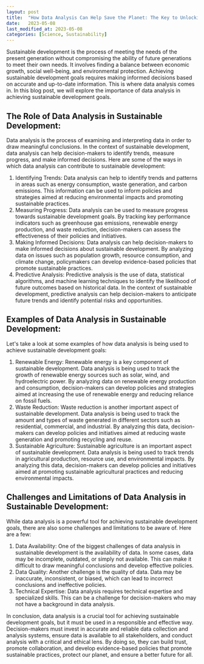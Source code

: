 ```yaml
---
layout: post
title:  "How Data Analysis Can Help Save the Planet: The Key to Unlocking Sustainable Development Goals"
date:   2023-05-08
last_modified_at: 2023-05-08
categories: [Science, Sustainability]
---
```

Sustainable development is the process of meeting the needs of the present generation without compromising the ability of future generations to meet their own needs. It involves finding a balance between economic growth, social well-being, and environmental protection. Achieving sustainable development goals requires making informed decisions based on accurate and up-to-date information. This is where data analysis comes in. In this blog post, we will explore the importance of data analysis in achieving sustainable development goals.


## The Role of Data Analysis in Sustainable Development:
Data analysis is the process of examining and interpreting data in order to draw meaningful conclusions. In the context of sustainable development, data analysis can help decision-makers to identify trends, measure progress, and make informed decisions. Here are some of the ways in which data analysis can contribute to sustainable development:
1. Identifying Trends: Data analysis can help to identify trends and patterns in areas such as energy consumption, waste generation, and carbon emissions. This information can be used to inform policies and strategies aimed at reducing environmental impacts and promoting sustainable practices.
2. Measuring Progress: Data analysis can be used to measure progress towards sustainable development goals. By tracking key performance indicators such as greenhouse gas emissions, renewable energy production, and waste reduction, decision-makers can assess the effectiveness of their policies and initiatives.
3. Making Informed Decisions: Data analysis can help decision-makers to make informed decisions about sustainable development. By analyzing data on issues such as population growth, resource consumption, and climate change, policymakers can develop evidence-based policies that promote sustainable practices.
4. Predictive Analysis: Predictive analysis is the use of data, statistical algorithms, and machine learning techniques to identify the likelihood of future outcomes based on historical data. In the context of sustainable development, predictive analysis can help decision-makers to anticipate future trends and identify potential risks and opportunities.


## Examples of Data Analysis in Sustainable Development:
Let's take a look at some examples of how data analysis is being used to achieve sustainable development goals:
1. Renewable Energy: Renewable energy is a key component of sustainable development. Data analysis is being used to track the growth of renewable energy sources such as solar, wind, and hydroelectric power. By analyzing data on renewable energy production and consumption, decision-makers can develop policies and strategies aimed at increasing the use of renewable energy and reducing reliance on fossil fuels.
2. Waste Reduction: Waste reduction is another important aspect of sustainable development. Data analysis is being used to track the amount and types of waste generated in different sectors such as residential, commercial, and industrial. By analyzing this data, decision-makers can develop policies and initiatives aimed at reducing waste generation and promoting recycling and reuse.
4. Sustainable Agriculture: Sustainable agriculture is an important aspect of sustainable development. Data analysis is being used to track trends in agricultural production, resource use, and environmental impacts. By analyzing this data, decision-makers can develop policies and initiatives aimed at promoting sustainable agricultural practices and reducing environmental impacts.


## Challenges and Limitations of Data Analysis in Sustainable Development:
While data analysis is a powerful tool for achieving sustainable development goals, there are also some challenges and limitations to be aware of. Here are a few:
1. Data Availability: One of the biggest challenges of data analysis in sustainable development is the availability of data. In some cases, data may be incomplete, outdated, or simply not available. This can make it difficult to draw meaningful conclusions and develop effective policies.
2. Data Quality: Another challenge is the quality of data. Data may be inaccurate, inconsistent, or biased, which can lead to incorrect conclusions and ineffective policies.
3. Technical Expertise: Data analysis requires technical expertise and specialized skills. This can be a challenge for decision-makers who may not have a background in data analysis.


In conclusion, data analysis is a crucial tool for achieving sustainable development goals, but it must be used in a responsible and effective way. Decision-makers must invest in accurate and reliable data collection and analysis systems, ensure data is available to all stakeholders, and conduct analysis with a critical and ethical lens. By doing so, they can build trust, promote collaboration, and develop evidence-based policies that promote sustainable practices, protect our planet, and ensure a better future for all.
